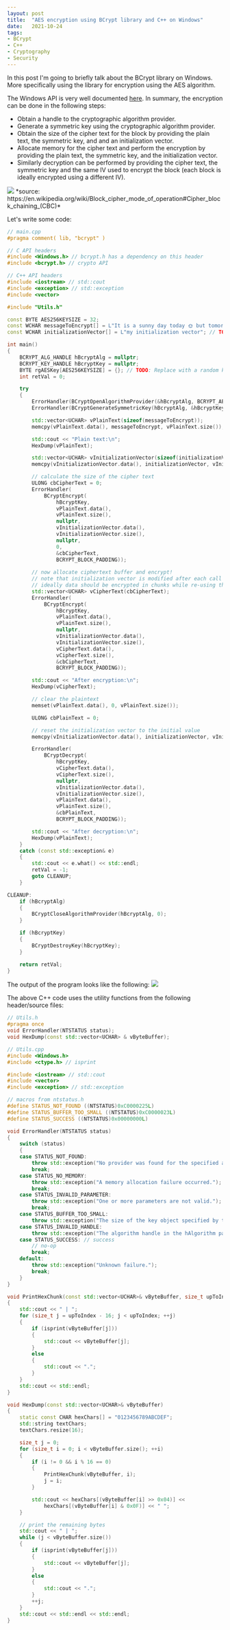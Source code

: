 ```yaml
---
layout: post
title:  "AES encryption using BCrypt library and C++ on Windows"
date:   2021-10-24
tags:
- BCrypt
- C++
- Cryptography
- Security
---
```


In this post I'm going to briefly talk about the BCrypt library on Windows. More specifically using the library for encryption using the AES algorithm.

The Windows API is very well documented [here](https://docs.microsoft.com/en-us/windows/win32/seccng/encrypting-data-with-cng). In summary, the encryption can be done in the following steps:
- Obtain a handle to the cryptographic algorithm provider.
- Generate a symmetric key using the cryptographic algorithm provider.
- Obtain the size of the cipher text for the block by providing the plain text, the symmetric key, and and an initialization vector.
- Allocate memory for the cipher text and perform the encryption by providing the plain text, the symmetric key, and the initialization vector.
- Similarly decryption can be performed by providing the cipher text, the symmetric key and the same IV used to encrypt the block (each block is ideally encrypted using a different IV).

<img src="/images/AES-diagram.png" />
*source: https://en.wikipedia.org/wiki/Block_cipher_mode_of_operation#Cipher_block_chaining_(CBC)*


Let's write some code:
```cpp
// main.cpp
#pragma comment( lib, "bcrypt" )

// C API headers
#include <Windows.h> // bcrypt.h has a dependency on this header
#include <bcrypt.h> // crypto API

// C++ API headers
#include <iostream> // std::cout
#include <exception> // std::exception
#include <vector>

#include "Utils.h"

const BYTE AES256KEYSIZE = 32;
const WCHAR messageToEncrypt[] = L"It is a sunny day today 🌞 but tomorrow it is going to rain 🌧!";
const WCHAR initializationVector[] = L"my initialization vector"; // TODO: Replace with your IV

int main()
{
    BCRYPT_ALG_HANDLE hBcryptAlg = nullptr;
    BCRYPT_KEY_HANDLE hBcryptKey = nullptr;
    BYTE rgAESKey[AES256KEYSIZE] = {}; // TODO: Replace with a random key
    int retVal = 0;

    try
    {
        ErrorHandler(BCryptOpenAlgorithmProvider(&hBcryptAlg, BCRYPT_AES_ALGORITHM, nullptr, 0));
        ErrorHandler(BCryptGenerateSymmetricKey(hBcryptAlg, &hBcryptKey, nullptr, 0, rgAESKey, AES256KEYSIZE, 0));

        std::vector<UCHAR> vPlainText(sizeof(messageToEncrypt));
        memcpy(vPlainText.data(), messageToEncrypt, vPlainText.size());

        std::cout << "Plain text:\n";
        HexDump(vPlainText);

        std::vector<UCHAR> vInitializationVector(sizeof(initializationVector));
        memcpy(vInitializationVector.data(), initializationVector, vInitializationVector.size());

        // calculate the size of the cipher text
        ULONG cbCipherText = 0;
        ErrorHandler(
            BCryptEncrypt(
                hBcryptKey,
                vPlainText.data(),
                vPlainText.size(),
                nullptr,
                vInitializationVector.data(),
                vInitializationVector.size(),
                nullptr,
                0,
                &cbCipherText,
                BCRYPT_BLOCK_PADDING));
        
        // now allocate ciphertext buffer and encrypt!
        // note that initialization vector is modified after each call to BCryptEncrypt
        // ideally data should be encrypted in chunks while re-using the updated IV for the subsequent chunk
        std::vector<UCHAR> vCipherText(cbCipherText);
        ErrorHandler(
            BCryptEncrypt(
                hBcryptKey,
                vPlainText.data(),
                vPlainText.size(),
                nullptr,
                vInitializationVector.data(),
                vInitializationVector.size(),
                vCipherText.data(),
                vCipherText.size(),
                &cbCipherText,
                BCRYPT_BLOCK_PADDING));

        std::cout << "After encryption:\n";
        HexDump(vCipherText);

        // clear the plaintext
        memset(vPlainText.data(), 0, vPlainText.size());

        ULONG cbPlainText = 0;

        // reset the initialization vector to the initial value
        memcpy(vInitializationVector.data(), initializationVector, vInitializationVector.size());

        ErrorHandler(
            BCryptDecrypt(
                hBcryptKey,
                vCipherText.data(),
                vCipherText.size(),
                nullptr,
                vInitializationVector.data(),
                vInitializationVector.size(),
                vPlainText.data(),
                vPlainText.size(),
                &cbPlainText,
                BCRYPT_BLOCK_PADDING));

        std::cout << "After decryption:\n";
        HexDump(vPlainText);
    }
    catch (const std::exception& e)
    {
        std::cout << e.what() << std::endl;
        retVal = -1;
        goto CLEANUP;
    }

CLEANUP:
    if (hBcryptAlg)
    {
        BCryptCloseAlgorithmProvider(hBcryptAlg, 0);
    }

    if (hBcryptKey)
    {
        BCryptDestroyKey(hBcryptKey);
    }

    return retVal;
}

```

The output of the program looks like the following:
<img src="/images/AES.png" />


The above C++ code uses the utility functions from the following header/source files:

```cpp
// Utils.h
#pragma once
void ErrorHandler(NTSTATUS status);
void HexDump(const std::vector<UCHAR> & vByteBuffer);
```

```cpp
// Utils.cpp
#include <Windows.h>
#include <ctype.h> // isprint

#include <iostream> // std::cout
#include <vector>
#include <exception> // std::exception

// macros from ntstatus.h
#define STATUS_NOT_FOUND ((NTSTATUS)0xC0000225L)
#define STATUS_BUFFER_TOO_SMALL ((NTSTATUS)0xC0000023L)
#define STATUS_SUCCESS ((NTSTATUS)0x00000000L)

void ErrorHandler(NTSTATUS status)
{
    switch (status)
    {
    case STATUS_NOT_FOUND:
        throw std::exception("No provider was found for the specified algorithm ID. ");
        break;
    case STATUS_NO_MEMORY:
        throw std::exception("A memory allocation failure occurred.");
        break;
    case STATUS_INVALID_PARAMETER:
        throw std::exception("One or more parameters are not valid.");
        break;
    case STATUS_BUFFER_TOO_SMALL:
        throw std::exception("The size of the key object specified by the cbKeyObject parameter is not large enough to hold the key object.");
    case STATUS_INVALID_HANDLE:
        throw std::exception("The algorithm handle in the hAlgorithm parameter is not valid.");
    case STATUS_SUCCESS: // success
        // no-op
        break;
    default:
        throw std::exception("Unknown failure.");
        break;
    }
}

void PrintHexChunk(const std::vector<UCHAR>& vByteBuffer, size_t upToIndex)
{
    std::cout << " | ";
    for (size_t j = upToIndex - 16; j < upToIndex; ++j)
    {
        if (isprint(vByteBuffer[j]))
        {
            std::cout << vByteBuffer[j];
        }
        else
        {
            std::cout << ".";
        }
    }
    std::cout << std::endl;
}

void HexDump(const std::vector<UCHAR>& vByteBuffer)
{
    static const CHAR hexChars[] = "0123456789ABCDEF";
    std::string textChars;
    textChars.resize(16);

    size_t j = 0;
    for (size_t i = 0; i < vByteBuffer.size(); ++i)
    {
        if (i != 0 && i % 16 == 0)
        {
            PrintHexChunk(vByteBuffer, i);
            j = i;
        }

        std::cout << hexChars[(vByteBuffer[i] >> 0x04)] <<
            hexChars[(vByteBuffer[i] & 0x0F)] << " ";
    }

    // print the remaining bytes
    std::cout << " | ";
    while (j < vByteBuffer.size())
    {
        if (isprint(vByteBuffer[j]))
        {
            std::cout << vByteBuffer[j];
        }
        else
        {
            std::cout << ".";
        }
        ++j;
    }
    std::cout << std::endl << std::endl;
}
```